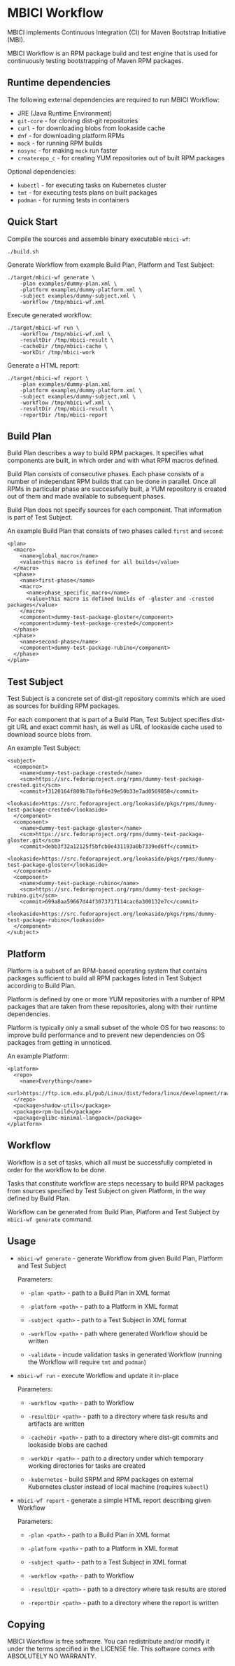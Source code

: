 MBICI Workflow
==============

MBICI implements Continuous Integration (CI) for Maven Bootstrap
Initiative (MBI).

MBICI Workflow is an RPM package build and test engine that is used
for continuously testing bootstrapping of Maven RPM packages.


Runtime dependencies
--------------------

The following external dependencies are required to run MBICI
Workflow:

* JRE (Java Runtime Environment)
* `git-core` - for cloning dist-git repositories
* `curl` - for downloading blobs from lookaside cache
* `dnf` - for downloading platform RPMs
* `mock` - for running RPM builds
* `nosync` - for making `mock` run faster
* `createrepo_c` - for creating YUM repositories out of built RPM
  packages

Optional dependencies:

* `kubectl` - for executing tasks on Kubernetes cluster
* `tmt` - for executing tests plans on built packages
* `podman` - for running tests in containers


Quick Start
-----------

Compile the sources and assemble binary executable `mbici-wf`:

    ./build.sh

Generate Workflow from example Build Plan, Platform and Test Subject:

    ./target/mbici-wf generate \
        -plan examples/dummy-plan.xml \
        -platform examples/dummy-platform.xml \
        -subject examples/dummy-subject.xml \
        -workflow /tmp/mbici-wf.xml

Execute generated workflow:

    ./target/mbici-wf run \
        -workflow /tmp/mbici-wf.xml \
        -resultDir /tmp/mbici-result \
        -cacheDir /tmp/mbici-cache \
        -workDir /tmp/mbici-work

Generate a HTML report:

    ./target/mbici-wf report \
        -plan examples/dummy-plan.xml
        -platform examples/dummy-platform.xml \
        -subject examples/dummy-subject.xml \
        -workflow /tmp/mbici-wf.xml \
        -resultDir /tmp/mbici-result \
        -reportDir /tmp/mbici-report


Build Plan
----------

Build Plan describes a way to build RPM packages.  It specifies what
components are built, in which order and with what RPM macros defined.

Build Plan consists of consecutive phases.  Each phase consists of a
number of independant RPM builds that can be done in parallel.  Once
all RPMs in particular phase are successfully built, a YUM repository
is created out of them and made available to subsequent phases.

Build Plan does not specify sources for each component.  That
information is part of Test Subject.

An example Build Plan that consists of two phases called `first` and
`second`:

    <plan>
      <macro>
        <name>global_macro</name>
        <value>this macro is defined for all builds</value>
      </macro>
      <phase>
        <name>first-phase</name>
        <macro>
          <name>phase_specific_macro</name>
          <value>this macro is defined builds of -gloster and -crested packages</value>
        </macro>
        <component>dummy-test-package-gloster</component>
        <component>dummy-test-package-crested</component>
      </phase>
      <phase>
        <name>second-phase</name>
        <component>dummy-test-package-rubino</component>
      </phase>
    </plan>


Test Subject
------------

Test Subject is a concrete set of dist-git repository commits which
are used as sources for building RPM packages.

For each component that is part of a Build Plan, Test Subject
specifies dist-git URL and exact commit hash, as well as URL of
lookaside cache used to download source blobs from.

An example Test Subject:

    <subject>
      <component>
        <name>dummy-test-package-crested</name>
        <scm>https://src.fedoraproject.org/rpms/dummy-test-package-crested.git</scm>
        <commit>f3120164f809b78afbf6e39e50b33e7ad0569858</commit>
        <lookaside>https://src.fedoraproject.org/lookaside/pkgs/rpms/dummy-test-package-crested</lookaside>
      </component>
      <component>
        <name>dummy-test-package-gloster</name>
        <scm>https://src.fedoraproject.org/rpms/dummy-test-package-gloster.git</scm>
        <commit>debb3f32a12125f5bfcb0e431193a0b7339ed6ff</commit>
        <lookaside>https://src.fedoraproject.org/lookaside/pkgs/rpms/dummy-test-package-gloster</lookaside>
      </component>
      <component>
        <name>dummy-test-package-rubino</name>
        <scm>https://src.fedoraproject.org/rpms/dummy-test-package-rubino.git</scm>
        <commit>699a8aa59667d44f3073717114cac6a300132e7c</commit>
        <lookaside>https://src.fedoraproject.org/lookaside/pkgs/rpms/dummy-test-package-rubino</lookaside>
      </component>
    </subject>


Platform
--------

Platform is a subset of an RPM-based operating system that contains
packages sufficient to build all RPM packages listed in Test Subject
according to Build Plan.

Platform is defined by one or more YUM repositories with a number of
RPM packages that are taken from these repositories, along with their
runtime dependencies.

Platform is typically only a small subset of the whole OS for two reasons: to
improve build performance and to prevent new dependencies on OS
packages from getting in unnoticed.

An example Platform:

    <platform>
      <repo>
        <name>Everything</name>
        <url>https://ftp.icm.edu.pl/pub/Linux/dist/fedora/linux/development/rawhide/Everything/x86_64/os/</url>
      </repo>
      <package>shadow-utils</package>
      <package>rpm-build</package>
      <package>glibc-minimal-langpack</package>
    </platform>


Workflow
--------

Workflow is a set of tasks, which all must be successfully completed
in order for the workflow to be done.

Tasks that constitute workflow are steps necessary to build RPM
packages from sources specified by Test Subject on given Platform, in
the way defined by Build Plan.

Workflow can be generated from Build Plan, Platform and Test Subject
by `mbici-wf generate` command.


Usage
-----

* `mbici-wf generate` - generate Workflow from given Build Plan,
  Platform and Test Subject

  Parameters:

  * `-plan <path>` - path to a Build Plan in XML format

  * `-platform <path>` - path to a Platform in XML format

  * `-subject <path>` - path to a Test Subject in XML format

  * `-workflow <path>` - path where generated Workflow should be
    written

  * `-validate` - incude validation tasks in generated Workflow
    (running the Workflow will require `tmt` and `podman`)

* `mbici-wf run` - execute Workflow and update it in-place

  Parameters:

  * `-workflow <path>` - path to Workflow

  * `-resultDir <path>` - path to a directory where task results and
    artifacts are written

  * `-cacheDir <path>` - path to a directory where dist-git commits
    and lookaside blobs are cached

  * `-workDir <path>` - path to a directory under which temporary
    working directories for tasks are created

  * `-kubernetes` - build SRPM and RPM packages on external Kubernetes
    cluster instead of local machine (requires `kubectl`)

* `mbici-wf report` - generate a simple HTML report describing given
  Workflow

  Parameters:

  * `-plan <path>` - path to a Build Plan in XML format

  * `-platform <path>` - path to a Platform in XML format

  * `-subject <path>` - path to a Test Subject in XML format

  * `-workflow <path>` - path to Workflow

  * `-resultDir <path>` - path to a directory where task results are
    stored

  * `-reportDir <path>` - path to a directory where the report is
    written


Copying
-------

MBICI Workflow is free software.  You can redistribute and/or modify
it under the terms specified in the LICENSE file.  This software comes
with ABSOLUTELY NO WARRANTY.
